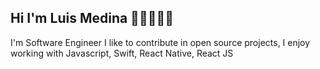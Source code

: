 ## Hi I'm Luis Medina  🧑🏽‍💻🤟🏽
I'm Software Engineer I like to contribute in open source projects, I enjoy working with Javascript, Swift, React Native, React JS

